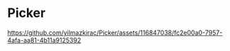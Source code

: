 # Picker


https://github.com/yilmazkirac/Picker/assets/116847038/fc2e00a0-7957-4afa-aa81-4b11a9125392

